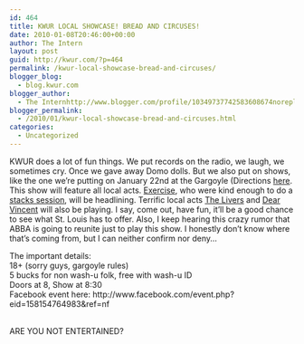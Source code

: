 ```yaml
---
id: 464
title: KWUR LOCAL SHOWCASE! BREAD AND CIRCUSES!
date: 2010-01-08T20:46:00+00:00
author: The Intern
layout: post
guid: http://kwur.com/?p=464
permalink: /kwur-local-showcase-bread-and-circuses/
blogger_blog:
  - blog.kwur.com
blogger_author:
  - The Internhttp://www.blogger.com/profile/10349737742583608674noreply@blogger.com
blogger_permalink:
  - /2010/01/kwur-local-showcase-bread-and-circuses.html
categories:
  - Uncategorized
---
```

<div class="pf-content">
  <p>
    KWUR does a lot of fun things. We put records on the radio, we laugh, we sometimes cry. Once we gave away Domo dolls. But we also put on shows, like the one we’re putting on January 22nd at the Gargoyle (Directions <a href="http://studentunion.nts.wustl.edu/~gargoyle/">here</a>. This show will feature all local acts. <a href="http://www.myspace.com/exerciseaudio">Exercise</a>, who were kind enough to do a <a href="http://www.kwur.com/blog/2009/09/stack-sessions-exercise.html">stacks session</a>, will be headlining. Terrific local acts <a href="http://www.myspace.com/dependsonthelivers">The Livers</a> and <a href="http://www.myspace.com/dearvincent">Dear Vincent</a> will also be playing. I say, come out, have fun, it’ll be a good chance to see what St. Louis has to offer. Also, I keep hearing this crazy rumor that ABBA is going to reunite just to play this show. I honestly don’t know where that’s coming from, but I can neither confirm nor deny…
  </p>
  
  <p>
    The important details:<br />18+ (sorry guys, gargoyle rules)<br />5 bucks for non wash-u folk, free with wash-u ID<br />Doors at 8, Show at 8:30<br />Facebook event here: http://www.facebook.com/event.php?eid=158154764983&ref=nf
  </p>
  
  <p>
    <br />ARE YOU NOT ENTERTAINED?
  </p>
</div>